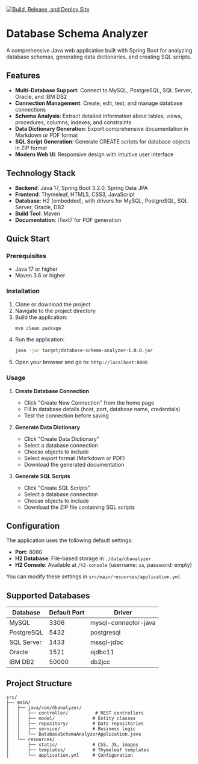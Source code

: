 [![Build, Release, and Deploy Site](https://github.com/Ashish-Temp-Work/db-docs/actions/workflows/main-action.yml/badge.svg)](https://github.com/Ashish-Temp-Work/db-docs/actions/workflows/main-action.yml)


# Database Schema Analyzer

A comprehensive Java web application built with Spring Boot for analyzing database schemas, generating data dictionaries, and creating SQL scripts.

## Features

- **Multi-Database Support**: Connect to MySQL, PostgreSQL, SQL Server, Oracle, and IBM DB2
- **Connection Management**: Create, edit, test, and manage database connections
- **Schema Analysis**: Extract detailed information about tables, views, procedures, columns, indexes, and constraints
- **Data Dictionary Generation**: Export comprehensive documentation in Markdown or PDF format
- **SQL Script Generation**: Generate CREATE scripts for database objects in ZIP format
- **Modern Web UI**: Responsive design with intuitive user interface

## Technology Stack

- **Backend**: Java 17, Spring Boot 3.2.0, Spring Data JPA
- **Frontend**: Thymeleaf, HTML5, CSS3, JavaScript
- **Database**: H2 (embedded), with drivers for MySQL, PostgreSQL, SQL Server, Oracle, DB2
- **Build Tool**: Maven
- **Documentation**: iText7 for PDF generation

## Quick Start

### Prerequisites

- Java 17 or higher
- Maven 3.6 or higher

### Installation

1. Clone or download the project
2. Navigate to the project directory
3. Build the application:
   ```bash
   mvn clean package
   ```
4. Run the application:
   ```bash
   java -jar target/database-schema-analyzer-1.0.0.jar
   ```
5. Open your browser and go to: `http://localhost:8080`

### Usage

1. **Create Database Connection**
    - Click "Create New Connection" from the home page
    - Fill in database details (host, port, database name, credentials)
    - Test the connection before saving

2. **Generate Data Dictionary**
    - Click "Create Data Dictionary"
    - Select a database connection
    - Choose objects to include
    - Select export format (Markdown or PDF)
    - Download the generated documentation

3. **Generate SQL Scripts**
    - Click "Create SQL Scripts"
    - Select a database connection
    - Choose objects to include
    - Download the ZIP file containing SQL scripts

## Configuration

The application uses the following default settings:

- **Port**: 8080
- **H2 Database**: File-based storage in `./data/dbanalyzer`
- **H2 Console**: Available at `/h2-console` (username: `sa`, password: empty)

You can modify these settings in `src/main/resources/application.yml`

## Supported Databases

| Database | Default Port | Driver |
|----------|--------------|--------|
| MySQL | 3306 | mysql-connector-java |
| PostgreSQL | 5432 | postgresql |
| SQL Server | 1433 | mssql-jdbc |
| Oracle | 1521 | ojdbc11 |
| IBM DB2 | 50000 | db2jcc |

## Project Structure

```
src/
├── main/
│   ├── java/com/dbanalyzer/
│   │   ├── controller/          # REST controllers
│   │   ├── model/              # Entity classes
│   │   ├── repository/         # Data repositories
│   │   ├── service/            # Business logic
│   │   └── DatabaseSchemaAnalyzerApplication.java
│   └── resources/
│       ├── static/             # CSS, JS, images
│       ├── templates/          # Thymeleaf templates
│       └── application.yml     # Configuration
```




